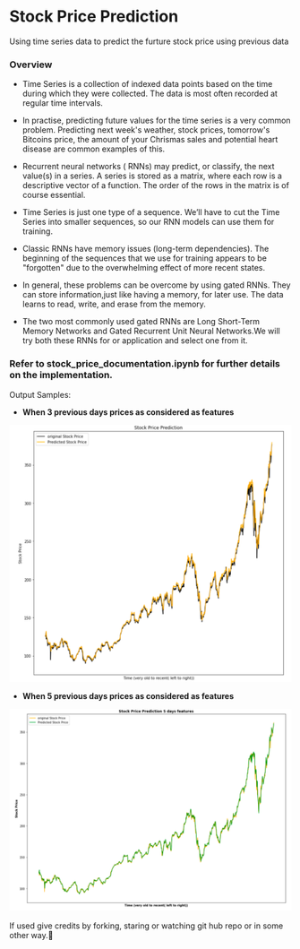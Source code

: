 # Stock Price Prediction
Using time series data to predict the furture stock price using previous data


### Overview 
* Time Series is a collection of indexed data points based on the time during which they were collected. The data is most often recorded at regular time intervals.
* In practise, predicting future values for the time series is a very common problem. Predicting next week's weather, stock prices, tomorrow's Bitcoins price, the amount of your Chrismas sales and potential heart disease are common examples of this.

* Recurrent neural networks ( RNNs) may predict, or classify, the next value(s) in a series. A series is stored as a matrix, where each row is a descriptive vector of a function. The order of the rows in the matrix is of course essential.

* Time Series is just one type of a sequence. We’ll have to cut the Time Series into smaller sequences, so our RNN models can use them for training.

* Classic RNNs have memory issues (long-term dependencies). The beginning of the sequences that we use for training appears to be "forgotten" due to the overwhelming effect of more recent states.

* In general, these problems can be overcome by using gated RNNs. They can store information,just like having a memory, for later use. The data learns to read, write, and erase from the memory.

* The two most commonly used gated RNNs are Long Short-Term Memory Networks and Gated Recurrent Unit Neural Networks.We will try both these RNNs for or application and select one from it.


### Refer to stock_price_documentation.ipynb for further details on the implementation.

Output Samples:

*  **When 3 previous days prices as considered as features**

![graph1](/Data/Output_3days_features.png)


*  **When 5 previous days prices as considered as features**

![graph2](/Data/Output_5days_features.png)


If used give credits by forking, staring or watching git hub repo or in some other way.:slightly_smiling_face:
